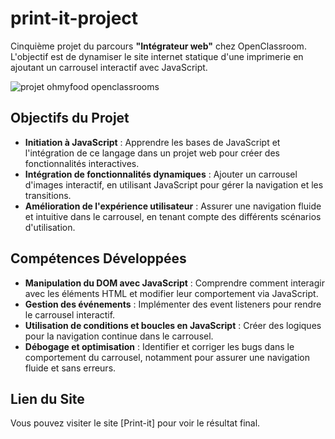 # print-it-project

Cinquième projet du parcours **"Intégrateur web"** chez OpenClassroom. <br> L'objectif est de dynamiser le site internet statique d'une imprimerie en ajoutant un carrousel interactif avec JavaScript.

![projet ohmyfood openclassrooms](https://github.com/user-attachments/assets/d066f73b-bbee-443d-94ea-84dfa005938e)

## Objectifs du Projet

- **Initiation à JavaScript** : Apprendre les bases de JavaScript et l'intégration de ce langage dans un projet web pour créer des fonctionnalités interactives.
- **Intégration de fonctionnalités dynamiques** : Ajouter un carrousel d'images interactif, en utilisant JavaScript pour gérer la navigation et les transitions.
- **Amélioration de l'expérience utilisateur** : Assurer une navigation fluide et intuitive dans le carrousel, en tenant compte des différents scénarios d'utilisation.

## Compétences Développées

- **Manipulation du DOM avec JavaScript** : Comprendre comment interagir avec les éléments HTML et modifier leur comportement via JavaScript.
- **Gestion des événements** : Implémenter des event listeners pour rendre le carrousel interactif.
- **Utilisation de conditions et boucles en JavaScript** : Créer des logiques pour la navigation continue dans le carrousel.
- **Débogage et optimisation** : Identifier et corriger les bugs dans le comportement du carrousel, notamment pour assurer une navigation fluide et sans erreurs.

## Lien du Site

Vous pouvez visiter le site [Print-it] pour voir le résultat final.
